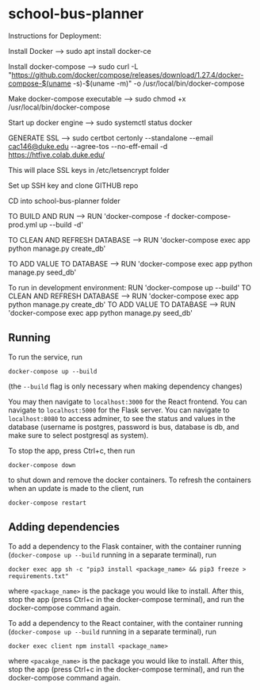 # school-bus-planner

Instructions for Deployment:

Install Docker --> sudo apt install docker-ce

Install docker-compose --> sudo curl -L "https://github.com/docker/compose/releases/download/1.27.4/docker-compose-$(uname -s)-$(uname -m)" -o /usr/local/bin/docker-compose

Make docker-compose executable --> sudo chmod +x /usr/local/bin/docker-compose

Start up docker engine --> sudo systemctl status docker

GENERATE SSL --> sudo certbot certonly --standalone --email cac146@duke.edu --agree-tos --no-eff-email -d https://htfive.colab.duke.edu/

This will place SSL keys in /etc/letsencrypt folder

Set up SSH key and clone GITHUB repo

CD into school-bus-planner folder

TO BUILD AND RUN --> RUN 'docker-compose -f docker-compose-prod.yml up --build -d' 

TO CLEAN AND REFRESH DATABASE --> RUN 'docker-compose exec app python manage.py create_db'

TO ADD VALUE TO DATABASE --> RUN 'docker-compose exec app python manage.py seed_db'

To run in development environment:
RUN 'docker-compose up --build'
TO CLEAN AND REFRESH DATABASE --> RUN 'docker-compose exec app python manage.py create_db'
TO ADD VALUE TO DATABASE --> RUN 'docker-compose exec app python manage.py seed_db'

## Running

To run the service, run
```
docker-compose up --build
```

(the `--build` flag is only necessary when making dependency changes)

You may then navigate to `localhost:3000` for the React frontend. You can navigate to `localhost:5000` for the Flask server. You can navigate to `localhost:8080` to access adminer, to see the status and values in the database (username is postgres, password is bus, database is db, and make sure to select postgresql as system).

To stop the app, press Ctrl+c, then run 
```
docker-compose down
```

to shut down and remove the docker containers. To refresh the containers when an update is made to the client, run

```
docker-compose restart
```

## Adding dependencies

To add a dependency to the Flask container, with the container running (`docker-compose up --build` running in a separate terminal), run
```
docker exec app sh -c "pip3 install <package_name> && pip3 freeze > requirements.txt" 
```
where `<package_name>` is the package you would like to install. After this, stop the app (press Ctrl+c in the docker-compose terminal), and run the docker-compose command again.

To add a dependency to the React container, with the container running (`docker-compose up --build` running in a separate terminal), run

```
docker exec client npm install <package_name>
```

where `<pacakge_name>` is the package you would like to install. After this, stop the app (press Ctrl+c in the docker-compose terminal), and run the docker-compose command again.
